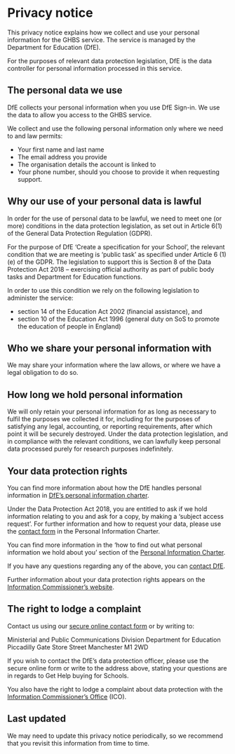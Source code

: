 # Privacy notice

This privacy notice explains how we collect and use your personal information for the GHBS service. The service is managed by the Department for Education (DfE).

For the purposes of relevant data protection legislation, DfE is the data controller for personal information processed in this service.

## The personal data we use

DfE collects your personal information when you use DfE Sign-in. We use the data to allow you access to the GHBS service.

We collect and use the following personal information only where we need to and law permits:

- Your first name and last name
- The email address you provide
- The organisation details the account is linked to
- Your phone number, should you choose to provide it when requesting support.

## Why our use of your personal data is lawful

In order for the use of personal data to be lawful, we need to meet one (or more) conditions in the data protection legislation, as set out in Article 6(1) of the General Data Protection Regulation (GDPR).

For the purpose of DfE ‘Create a specification for your School’, the relevant condition that we are meeting is ‘public task’ as specified under Article 6 (1)(e) of the GDPR. The legislation to support this is Section 8 of the Data Protection Act 2018 – exercising official authority as part of public body tasks and Department for Education functions.

In order to use this condition we rely on the following legislation to administer the service:

- section 14 of the Education Act 2002 (financial assistance), and
- section 10 of the Education Act 1996 (general duty on SoS to promote the education of people in England)

## Who we share your personal information with

We may share your information where the law allows, or where we have a legal obligation to do so.

## How long we hold personal information

We will only retain your personal information for as long as necessary to fulfil the purposes we collected it for, including for the purposes of satisfying any legal, accounting, or reporting requirements, after which point it will be securely destroyed. Under the data protection legislation, and in compliance with the relevant conditions, we can lawfully keep personal data processed purely for research purposes indefinitely.

## Your data protection rights

You can find more information about how the DfE handles personal information in [DfE’s personal information charter](https://www.gov.uk/government/organisations/department-for-education/about/personal-information-charter).

Under the Data Protection Act 2018, you are entitled to ask if we hold information relating to you and ask for a copy, by making a ‘subject access request’. For further information and how to request your data, please use the [contact form](https://form.education.gov.uk/en/AchieveForms/?form_uri=sandbox-publish://AF-Process-f1453496-7d8a-463f-9f33-1da2ac47ed76/AF-Stage-1e64d4cc-25fb-499a-a8d7-74e98203ac00/definition.json&redirectlink=%2Fen&cancelRedirectLink=%2Fen) in the Personal Information Charter.

You can find more information in the ‘how to find out what personal information we hold about you’ section of the [Personal Information Charter](https://www.gov.uk/government/organisations/department-for-education/about/personal-information-charter#how-to-find-out-what-personal-information-we-hold-about-you).

If you have any questions regarding any of the above, you can [contact DfE](https://www.gov.uk/contact-dfe).

Further information about your data protection rights appears on the [Information Commissioner’s website](https://ico.org.uk/your-data-matters/).

## The right to lodge a complaint

Contact us using our [secure online contact form](https://form.education.gov.uk/service/Contact-the-Department-for-Education) or by writing to:

Ministerial and Public Communications Division
Department for Education
Piccadilly Gate
Store Street
Manchester
M1 2WD

If you wish to contact the DfE’s data protection officer, please use the secure online form or write to the address above, stating your questions are in regards to Get Help buying for Schools.

You also have the right to lodge a complaint about data protection with the [Information Commissioner’s Office](https://ico.org.uk/make-a-complaint/) (ICO).

## Last updated

We may need to update this privacy notice periodically, so we recommend that you revisit this information from time to time.
